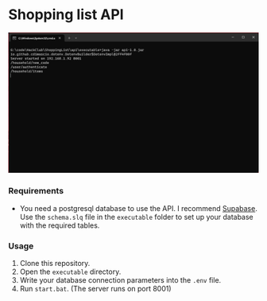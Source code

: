 # Shopping list API
![Screenshot](https://github.com/simonadamgyula/shoppingListApi/blob/eea1fc9ab4ec99aae65f1ca5fb186ee634622fbf/screenshots/Screenshot%202024-09-05%20194517.png)

### Requirements
- You need a postgresql database to use the API. I recommend [Supabase](https://supabase.com). Use the ``` schema.slq ``` file in the ``` executable ``` folder to set up your database with the required tables.

### Usage
1. Clone this repository.
2. Open the ``` executable ``` directory.
3. Write your database connection parameters into the ``` .env ``` file.
4. Run ``` start.bat ```.  (The server runs on port 8001)

